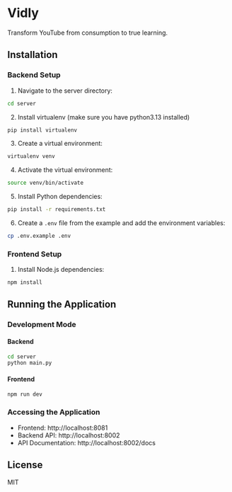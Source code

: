 # Vidly

Transform YouTube from consumption to true learning.

## Installation

### Backend Setup

1. Navigate to the server directory:

```bash
cd server
```

2. Install virtualenv (make sure you have python3.13 installed)

```bash
pip install virtualenv
```

3. Create a virtual environment:

```bash
virtualenv venv
```

4. Activate the virtual environment:

```bash
source venv/bin/activate
```

5. Install Python dependencies:

```bash
pip install -r requirements.txt
```

6. Create a `.env` file from the example and add the environment variables:

```bash
cp .env.example .env
```

### Frontend Setup

1. Install Node.js dependencies:

```bash
npm install
```

## Running the Application

### Development Mode

#### Backend

```bash
cd server
python main.py
```

#### Frontend

```bash
npm run dev
```

### Accessing the Application

- Frontend: http://localhost:8081
- Backend API: http://localhost:8002
- API Documentation: http://localhost:8002/docs

## License

MIT
